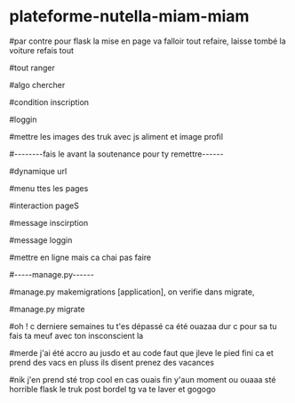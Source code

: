 # plateforme-nutella-miam-miam

#par contre pour flask la mise en page va falloir tout refaire, laisse tombé la voiture refais tout

#tout ranger

#algo chercher

#condition inscription

#loggin

#mettre les images des truk avec js aliment et image profil



#--------fais le avant la soutenance pour ty remettre------

#dynamique url

#menu ttes les pages

#interaction pageS

#message inscirption

#message loggin

#mettre en ligne mais ca chai pas faire



#-----manage.py------

#manage.py makemigrations [application], on verifie dans migrate, 

#manage.py migrate

#oh ! c derniere semaines tu t'es dépassé ca été ouazaa dur c pour sa tu fais ta meuf avec ton insconscient la

#merde j'ai été accro au jusdo et au code faut que jleve le pied fini ca et prend des vacs en pluss ils disent prenez des vacances 

#nik j'en prend sté trop cool en cas ouais fin y'aun moment ou ouaaa sté horrible flask le truk post bordel tg va te laver et gogogo 
